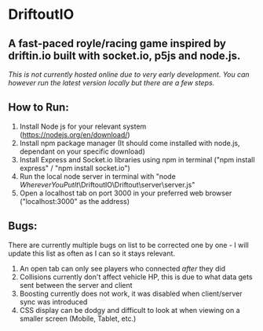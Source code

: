 # DriftoutIO

## A fast-paced royle/racing game inspired by driftin.io built with socket.io, p5js and node.js.

*This is not currently hosted online due to very early development. You can however run the latest version locally but there are a few steps.*

## How to Run:

1. Install Node js for your relevant system (https://nodejs.org/en/download/)
2. Install npm package manager (It should come installed with node.js, dependant on your specific download)
3. Install Express and Socket.io libraries using npm in terminal ("npm install express" / "npm install socket.io")
4. Run the local node server in terminal with "node _WhereverYouPutIt_\DriftoutIO\Driftout\server\server.js"
5. Open a localhost tab on port 3000 in your preferred web browser ("localhost:3000" as the address)

## Bugs:

There are currently multiple bugs on list to be corrected one by one - I will update this list as often as I can so it stays relevant.

1. An open tab can only see players who connected _after_ they did
2. Collisions currently don't affect vehicle HP, this is due to what data gets sent between the server and client
3. Boosting currently does not work, it was disabled when client/server sync was introduced
4. CSS display can be dodgy and difficult to look at when viewing on a smaller screen (Mobile, Tablet, etc.)
